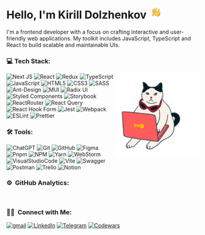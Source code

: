 # Hello, I'm Kirill Dolzhenkov <img alt="Night Coding" src="./assets/Hand%20Wave.gif" width='35' heigth='35'/>

I'm a frontend developer with a focus on crafting interactive and user-friendly web applications. My toolkit includes JavaScript, TypeScript and React to build scalable and maintainable UIs.

### 💻 Tech Stack:
<img align="right" src="./assets/cat.gif" width="220">

![Next JS](https://img.shields.io/badge/Next-black?style=for-the-badge&logo=next.js&logoColor=white)
![React](https://img.shields.io/badge/React-20232A?style=for-the-badge&logo=react&logoColor=61DAFB)
![Redux](https://img.shields.io/badge/Redux-593D88?style=for-the-badge&logo=redux&logoColor=white)
![TypeScript](https://img.shields.io/badge/TypeScript-007ACC?style=for-the-badge&logo=typescript&logoColor=white)
![JavaScript](https://img.shields.io/badge/javascript-%23323330.svg?style=for-the-badge&logo=javascript&logoColor=%23F7DF1E)
![HTML5](https://img.shields.io/badge/HTML5-E34F26?style=for-the-badge&logo=html5&logoColor=white)
![CSS3](https://img.shields.io/badge/CSS3-1572B6?style=for-the-badge&logo=css3&logoColor=white)
![SASS](https://img.shields.io/badge/SASS-hotpink.svg?style=for-the-badge&logo=SASS&logoColor=white)
![Ant-Design](https://img.shields.io/badge/-AntDesign-%230170FE?style=for-the-badge&logo=ant-design&logoColor=white)
![MUI](https://img.shields.io/badge/MUI-%230081CB.svg?style=for-the-badge&logo=mui&logoColor=white)
![Radix UI](https://img.shields.io/badge/radix%20ui-161618.svg?style=for-the-badge&logo=radix-ui&logoColor=white)
![Styled Components](https://img.shields.io/badge/styled--components-DB7093?style=for-the-badge&logo=styled-components&logoColor=white)
![Storybook](https://img.shields.io/badge/-Storybook-FF4785?style=for-the-badge&logo=storybook&logoColor=white)
![ReactRouter](https://img.shields.io/badge/React_Router-CA4245?style=for-the-badge&logo=react-router&logoColor=white)
![React Query](https://img.shields.io/badge/-React%20Query-FF4154?style=for-the-badge&logo=react%20query&logoColor=white)
![React Hook Form](https://img.shields.io/badge/React%20Hook%20Form-%23EC5990.svg?style=for-the-badge&logo=reacthookform&logoColor=white)
![Jest](https://img.shields.io/badge/-jest-%23C21325?style=for-the-badge&logo=jest&logoColor=white)
![Webpack](https://img.shields.io/badge/webpack-%238DD6F9.svg?style=for-the-badge&logo=webpack&logoColor=black)
![ESLint](https://img.shields.io/badge/ESLint-4B3263?style=for-the-badge&logo=eslint&logoColor=white)
![Prettier](https://img.shields.io/badge/prettier-1A2C34?style=for-the-badge&logo=prettier&logoColor=F7BA3E) 

 
### 🛠 Tools:

![ChatGPT](https://img.shields.io/badge/chatGPT-74aa9c?style=for-the-badge&logo=openai&logoColor=white)
![Git](https://img.shields.io/badge/git-%23F05033.svg?style=for-the-badge&logo=git&logoColor=white)
![GitHub](https://img.shields.io/badge/github-%23121011.svg?style=for-the-badge&logo=github&logoColor=white)
![Figma](https://img.shields.io/badge/Figma-F24E1E?style=for-the-badge&logo=figma&logoColor=white)
![Pnpm](https://img.shields.io/badge/pnpm-yellow.svg?style=for-the-badge&logo=pnpm&logoColor=white)
![NPM](https://img.shields.io/badge/NPM-%23CB3837.svg?style=for-the-badge&logo=npm&logoColor=white)
![Yarn](https://img.shields.io/badge/yarn-%232C8EBB.svg?style=for-the-badge&logo=yarn&logoColor=white)
![WebStorm](https://img.shields.io/badge/webstorm-143?style=for-the-badge&logo=webstorm&logoColor=white&color=black)
![VisualStudioCode](https://img.shields.io/badge/VS_Code-0078D4?style=for-the-badge&logo=visual%20studio%20code&logoColor=white)
![Vite](https://img.shields.io/badge/vite-%23646CFF.svg?style=for-the-badge&logo=vite&logoColor=white)
![Swagger](https://img.shields.io/badge/-Swagger-%23Clojure?style=for-the-badge&logo=swagger&logoColor=white)
![Postman](https://img.shields.io/badge/Postman-FF6C37?style=for-the-badge&logo=postman&logoColor=white)
![Trello](https://img.shields.io/badge/Trello-%23026AA7.svg?style=for-the-badge&logo=Trello&logoColor=white)
![Notion](https://img.shields.io/badge/Notion-%23000000.svg?style=for-the-badge&logo=notion&logoColor=white)

### ⚙️ &nbsp;GitHub Analytics:

<div id="stat" align="left">
  <img src="https://github-profile-summary-cards.vercel.app/api/cards/profile-details?username=KirillDolzhenkov&theme=tokyonight" width="842" alt=""/>
  <img src="https://github-profile-summary-cards.vercel.app/api/cards/most-commit-language?username=KirillDolzhenkov&theme=tokyonight" width="420" alt=""/>
  <img src="https://github-profile-summary-cards.vercel.app/api/cards/stats?username=KirillDolzhenkov&theme=tokyonight" width="420" alt=""/>
</div>

### 🤝🏻 &nbsp;Connect with Me:

[![gmail](https://img.shields.io/badge/-mail-282c34?style=for-the-badge&logo=gmail)][gmail]
[![LinkedIn](https://img.shields.io/badge/-LinkedIn-282c34?style=for-the-badge&logo=LinkedIn&logoColor=blue)][linkedin]
[![Telegram](https://img.shields.io/badge/-Telegram-282c34?style=for-the-badge&logo=Telegram)][telegram]
[<img alt="Codewars" width="405px" src="https://www.codewars.com/users/AN5H1N/badges/small"/>][codewars]

[gmail]: mailto:k.dolzhenkov@gmail.com
[linkedin]: https://www.linkedin.com/in/kyrill-dolzhenkov-a30557206/
[telegram]: https://t.me/AN5H1N
[codewars]: https://www.codewars.com/users/AN5H1N/published_translations
